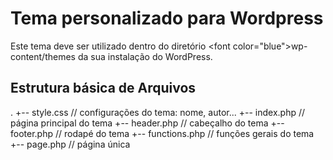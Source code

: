 # Tema personalizado para Wordpress
Este tema deve ser utilizado dentro do diretório <font color=\"blue\">wp-content/themes</font> da sua instalação do WordPress.

## Estrutura básica de Arquivos

.
+-- style.css       // configurações do tema: nome, autor...
+-- index.php       // página principal do tema
+-- header.php      // cabeçalho do tema
+-- footer.php      // rodapé do tema
+-- functions.php   // funções gerais do tema
+-- page.php        // página única

